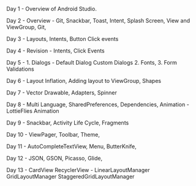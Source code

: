 
Day 1 - Overview of Android Studio.

Day 2 - Overview - 
          Git,
          Snackbar,
          Toast,
          Intent, 
          Splash Screen, 
          View and ViewGroup,
          Git,

Day 3 - Layouts,
        Intents, 
        Button Click events

Day 4 - Revision - 
          Intents, 
          Click Events

Day 5 - 1. Dialogs -
           Default Dialog
           Custom Dialogs
        2. Fonts,
        3. Form Validations
      
Day 6 - Layout Inflation,
        Adding layout to ViewGroup,
        Shapes

Day 7 - Vector Drawable,
        Adapters,
        Spinner

Day 8	- Multi Language,
        SharedPreferences,
        Dependencies,
        Animation - LottieFlies Animation
          
Day 9 - Snackbar,
        Activity Life Cycle,
        Fragments
        
Day 10 - ViewPager,
         Toolbar,
         Theme, 
            
Day 11 - AutoCompleteTextView,
         Menu,
         ButterKnife,

Day 12 -  JSON,
          GSON,
          Picasso,
          Glide,

Day 13 - CardView
          RecyclerView -
            LinearLayoutManager
            GridLayoutManager
            StaggeredGridLayoutManager
